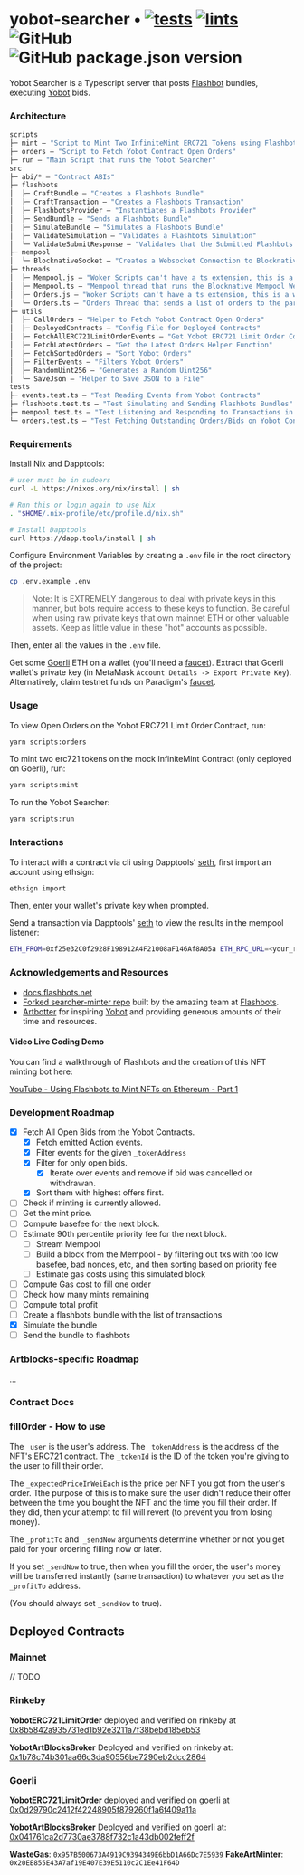 # yobot-searcher • [![tests](https://github.com/nascentxyz/yobot-searcher/actions/workflows/test.yml/badge.svg)](https://github.com/nascentxyz/yobot-searcher/actions/workflows/test.yml) [![lints](https://github.com/nascentxyz/yobot-searcher/actions/workflows/lint.yml/badge.svg)](https://github.com/nascentxyz/yobot-searcher/actions/workflows/lint.yml) ![GitHub](https://img.shields.io/github/license/nascentxyz/yobot-searcher) ![GitHub package.json version](https://img.shields.io/github/package-json/v/nascentxyz/yobot-searcher)


Yobot Searcher is a Typescript server that posts [Flashbot](https://flashbots.net) bundles, executing [Yobot](https://yobot.com) bids.

### Architecture
```ml
scripts
├─ mint — "Script to Mint Two InfiniteMint ERC721 Tokens using Flashbots Bundles"
├─ orders — "Script to Fetch Yobot Contract Open Orders"
├─ run — "Main Script that runs the Yobot Searcher"
src
├─ abi/* — "Contract ABIs"
├─ flashbots
│  ├─ CraftBundle — "Creates a Flashbots Bundle"
│  ├─ CraftTransaction — "Creates a Flashbots Transaction"
│  ├─ FlashbotsProvider — "Instantiates a Flashbots Provider"
│  ├─ SendBundle — "Sends a Flashbots Bundle"
│  ├─ SimulateBundle — "Simulates a Flashbots Bundle"
│  ├─ ValidateSimulation — "Validates a Flashbots Simulation"
│  └─ ValidateSubmitResponse — "Validates that the Submitted Flashbots Bundle didn't error"
├─ mempool
│  └─ BlocknativeSocket — "Creates a Websocket Connection to Blocknative Mempool API Service"
├─ threads
│  ├─ Mempool.js — "Woker Scripts can't have a ts extension, this is a workaround"
│  ├─ Mempool.ts — "Mempool thread that runs the Blocknative Mempool Websocket Connection"
│  ├─ Orders.js — "Woker Scripts can't have a ts extension, this is a workaround"
│  └─ Orders.ts — "Orders Thread that sends a list of orders to the parent process on every new block"
├─ utils
│  ├─ CallOrders — "Helper to Fetch Yobot Contract Open Orders"
│  ├─ DeployedContracts — "Config File for Deployed Contracts"
│  ├─ FetchAllERC721LimitOrderEvents — "Get Yobot ERC721 Limit Order Contract Events"
│  ├─ FetchLatestOrders — "Get the Latest Orders Helper Function"
│  ├─ FetchSortedOrders — "Sort Yobot Orders"
│  ├─ FilterEvents — "Filters Yobot Orders"
│  ├─ RandomUint256 — "Generates a Random Uint256"
│  └─ SaveJson — "Helper to Save JSON to a File"
tests
├─ events.test.ts — "Test Reading Events from Yobot Contracts"
├─ flashbots.test.ts — "Test Simulating and Sending Flashbots Bundles"
├─ mempool.test.ts — "Test Listening and Responding to Transactions in the Mempool"
└─ orders.test.ts — "Test Fetching Outstanding Orders/Bids on Yobot Contracts"
```

### Requirements

Install Nix and Dapptools:
```bash
# user must be in sudoers
curl -L https://nixos.org/nix/install | sh

# Run this or login again to use Nix
. "$HOME/.nix-profile/etc/profile.d/nix.sh"

# Install Dapptools
curl https://dapp.tools/install | sh
```

Configure Environment Variables by creating a `.env` file in the root directory of the project:
```bash
cp .env.example .env
```

> Note:  It is EXTREMELY dangerous to deal with private keys in this manner, but bots require access to these keys to function. Be careful when using raw private keys that own mainnet ETH or other valuable assets. Keep as little value in these "hot" accounts as possible.


Then, enter all the values in the `.env` file.

Get some [Goerli](https://goerli.etherscan.io/) ETH on a wallet (you'll need a [faucet](https://faucet.goerli.mudit.blog/)). Extract that Goerli wallet's private key (in MetaMask `Account Details -> Export Private Key`).
Alternatively, claim testnet funds on Paradigm's [faucet](https://faucet.paradigm.xyz).

### Usage

To view Open Orders on the Yobot ERC721 Limit Order Contract, run:
```bash
yarn scripts:orders
```

To mint two erc721 tokens on the mock InfiniteMint Contract (only deployed on Goerli), run:
```bash
yarn scripts:mint
```

To run the Yobot Searcher:
```bash
yarn scripts:run
```

### Interactions

To interact with a contract via cli using Dapptools' [seth](https://github.com/dapphub/dapptools/tree/master/src/seth), first import an account using ethsign:
```bash
ethsign import
```

Then, enter your wallet's private key when prompted.

Send a transaction via Dapptools' [seth](https://github.com/dapphub/dapptools/tree/master/src/seth) to view the results in the mempool listener:
```bash
ETH_FROM=0xf25e32C0f2928F198912A4F21008aF146Af8A05a ETH_RPC_URL=<your_rpc_api_url> seth send 0xc47eff74c2e949fee8a249586e083f573a7e56fa 'mint(address,uint256)' 0xf25e32C0f2928F198912A4F21008aF146Af8A05a 0xf25e32C0f2928F198912A4F21108aF146Af8A05a
```


### Acknowledgements and Resources

- [docs.flashbots.net](https://docs.flashbots.net)
- [Forked searcher-minter repo](https://github.com/flashbots/searcher-minter) built by the amazing team at [Flashbots](https://flashbots.org).
- [Artbotter](https://artbotter.io) for inspiring [Yobot](https://yobot.com) and providing generous amounts of their time and resources.

#### Video Live Coding Demo

You can find a walkthrough of Flashbots and the creation of this NFT minting bot here:

[YouTube - Using Flashbots to Mint NFTs on Ethereum - Part 1](https://www.youtube.com/watch?v=1ve1YIpDs_I)

### Development Roadmap

- [x] Fetch All Open Bids from the Yobot Contracts.
  - [x] Fetch emitted Action events.
  - [x] Filter events for the given `_tokenAddress`
  - [x] Filter for only open bids.
    - [x] Iterate over events and remove if bid was cancelled or withdrawan.
  - [x] Sort them with highest offers first.
- [ ] Check if minting is currently allowed.
- [ ] Get the mint price.
- [ ] Compute basefee for the next block.
- [ ] Estimate 90th percentile priority fee for the next block.
  - [ ] Stream Mempool
  - [ ] Build a block from the Mempool - by filtering out txs with too low basefee, bad nonces, etc, and then sorting based on priority fee
  - [ ] Estimate gas costs using this simulated block
- [ ] Compute Gas cost to fill one order
- [ ] Check how many mints remaining
- [ ] Compute total profit
- [ ] Create a flashbots bundle with the list of transactions
- [x] Simulate the bundle
- [ ] Send the bundle to flashbots

### Artblocks-specific Roadmap

...

### Contract Docs


### fillOrder - How to use

The `_user` is the user's address.
The `_tokenAddress` is the address of the NFT's ERC721 contract.
The `_tokenId` is the ID of the token you're giving to the user to fill their order.

The `_expectedPriceInWeiEach` is the price per NFT you got from the user's order. Tthe purpose of this is to make sure the user didn't reduce their offer between the time you bought the NFT and the time you fill their order. If they did, then your attempt to fill will revert (to prevent you from losing money).

The `_profitTo` and` _sendNow` arguments determine whether or not you get paid for your ordering filling now or later.

If you set `_sendNow` to true, then when you fill the order, the user's money will be transferred instantly (same transaction) to whatever you set as the `_profitTo` address.

(You should always set `_sendNow` to true).


## Deployed Contracts

### Mainnet

// TODO

### Rinkeby

**YobotERC721LimitOrder** deployed and verified on rinkeby at [0x8b5842a935731ed1b92e3211a7f38bebd185eb53](https://rinkeby.etherscan.io/address/0x8b5842a935731ed1b92e3211a7f38bebd185eb53#code)

**YobotArtBlocksBroker** Deployed and verified on rinkeby at: [0x1b78c74b301aa66c3da90556be7290eb2dcc2864](https://rinkeby.etherscan.io/address/0x1b78c74b301aa66c3da90556be7290eb2dcc2864#code)

### Goerli

**YobotERC721LimitOrder** deployed and verified on goerli at [0x0d29790c2412f42248905f879260f1a6f409a11a](https://goerli.etherscan.io/address/0x0d29790c2412f42248905f879260f1a6f409a11a#code)

**YobotArtBlocksBroker** Deployed and verified on goerli at: [0x041761ca2d7730ae3788f732c1a43db002feff2f](https://goerli.etherscan.io/address/0x041761ca2d7730ae3788f732c1a43db002feff2f#code)

**WasteGas**: `0x957B500673A4919C9394349E6bbD1A66Dc7E5939`
**FakeArtMinter**: `0x20EE855E43A7af19E407E39E5110c2C1Ee41F64D`
